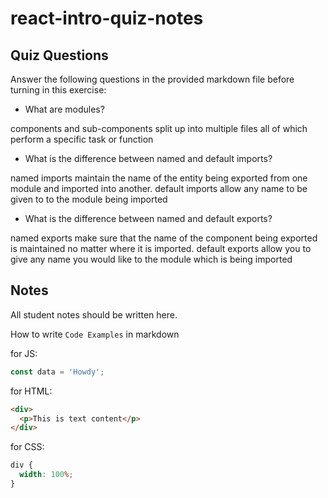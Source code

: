 # react-intro-quiz-notes

## Quiz Questions

Answer the following questions in the provided markdown file before turning in this exercise:

- What are modules?

components and sub-components split up into multiple files all of which perform a specific task or function

- What is the difference between named and default imports?

named imports maintain the name of the entity being exported from one module and imported into another.
default imports allow any name to be given to to the module being imported

- What is the difference between named and default exports?

named exports make sure that the name of the component being exported is maintained no matter where it is imported.
default exports allow you to give any name you would like to the module which is being imported

## Notes

All student notes should be written here.

How to write `Code Examples` in markdown

for JS:

```javascript
const data = 'Howdy';
```

for HTML:

```html
<div>
  <p>This is text content</p>
</div>
```

for CSS:

```css
div {
  width: 100%;
}
```
